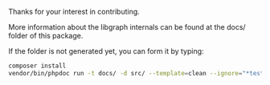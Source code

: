 Thanks for your interest in contributing.

More information about the libgraph internals can be found at the docs/ folder of this package.

If the folder is not generated yet, you can form it by typing:

```sh
composer install
vendor/bin/phpdoc run -t docs/ -d src/ --template=clean --ignore="*tests?*,*Tests?*"
```